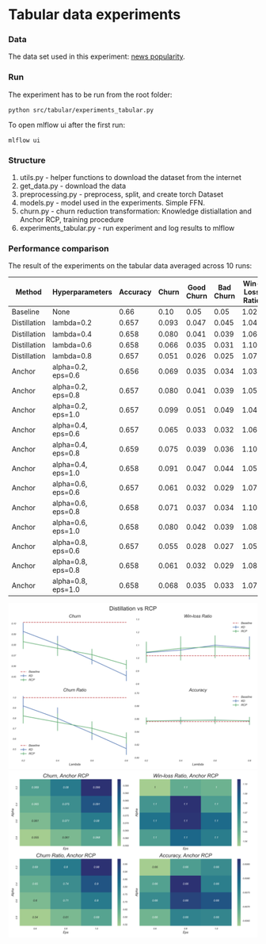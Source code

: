 # Tabular data experiments

### Data
The data set used in this experiment: [news popularity](https://archive.ics.uci.edu/ml/datasets/online+news+popularity).

### Run

The experiment has to be run from the root folder:
```shell
python src/tabular/experiments_tabular.py
```

To open mlflow ui after the first run:
```shell
mlflow ui
```

### Structure
1. utils.py - helper functions to download the dataset from the internet
2. get_data.py - download the data
3. preprocessing.py - preprocess, split, and create torch Dataset
4. models.py - model used in the experiments. Simple FFN.
5. churn.py - churn reduction transformation: Knowledge distiallation and Anchor RCP, training procedure
6. experiments_tabular.py - run experiment and log results to mlflow

### Performance comparison
The result of the experiments on the tabular data averaged across 10 runs:

| Method       | Hyperparameters    | Accuracy | Churn | Good Churn | Bad Churn | Win-Loss Ratio | Churn Ratio |
|--------------|--------------------|----------|-------|------------|-----------|----------------|-------------|
| Baseline     | None               | 0.66     | 0.10  | 0.05       | 0.05      | 1.02           | 1           |
| Distillation | lambda=0.2         | 0.657    | 0.093 | 0.047      | 0.045     | 1.045          | 0.920       |
| Distillation | lambda=0.4         | 0.658    | 0.080 | 0.041      | 0.039     | 1.062          | 0.800       |
| Distillation | lambda=0.6         | 0.658    | 0.066 | 0.035      | 0.031     | 1.100          | 0.656       |
| Distillation | lambda=0.8         | 0.657    | 0.051 | 0.026      | 0.025     | 1.079          | 0.506       |
| Anchor       | alpha=0.2, eps=0.6 | 0.656    | 0.069 | 0.035      | 0.034     | 1.035          | 0.687       |
| Anchor       | alpha=0.2, eps=0.8 | 0.657    | 0.080 | 0.041      | 0.039     | 1.052          | 0.797       |
| Anchor       | alpha=0.2, eps=1.0 | 0.657    | 0.099 | 0.051      | 0.049     | 1.049          | 0.985       |
| Anchor       | alpha=0.4, eps=0.6 | 0.657    | 0.065 | 0.033      | 0.032     | 1.063          | 0.646       |
| Anchor       | alpha=0.4, eps=0.8 | 0.659    | 0.075 | 0.039      | 0.036     | 1.105          | 0.743       |
| Anchor       | alpha=0.4, eps=1.0 | 0.658    | 0.091 | 0.047      | 0.044     | 1.059          | 0.899       |
| Anchor       | alpha=0.6, eps=0.6 | 0.657    | 0.061 | 0.032      | 0.029     | 1.079          | 0.605       |
| Anchor       | alpha=0.6, eps=0.8 | 0.658    | 0.071 | 0.037      | 0.034     | 1.103          | 0.708       |
| Anchor       | alpha=0.6, eps=1.0 | 0.658    | 0.080 | 0.042      | 0.039     | 1.083          | 0.796       |
| Anchor       | alpha=0.8, eps=0.6 | 0.657    | 0.055 | 0.028      | 0.027     | 1.059          | 0.542       |
| Anchor       | alpha=0.8, eps=0.8 | 0.658    | 0.061 | 0.032      | 0.029     | 1.084          | 0.609       |
| Anchor       | alpha=0.8, eps=1.0 | 0.658    | 0.068 | 0.035      | 0.033     | 1.074          | 0.676       |

![](../../data/figures/distillation-rcp.png)
![](../../data/figures/anchor_heatmap.png)
